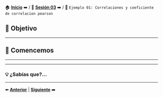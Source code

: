 🏠 [**Inicio**](../../Readme.md) ➡️ / 📖 [**Sesión 03**](../Readme.md) ➡️ / 📝 `Ejemplo 01: Correlaciones y coeficiente de correlacion pearson`

## 🎯 Objetivo



---

## 🚀 Comencemos



---


---

### 💡 **¿Sabías que?...**



---

⬅️ [**Anterior**](../Readme.md) | [**Siguiente**](../Reto-01/Readme.md) ➡️